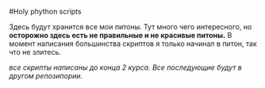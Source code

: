 #Holy phython scripts

Здесь будут хранится все мои питоны. Тут много чего интересного, но __осторожно здесь есть не правильные и не красивые питоны.__ В момент написания большинства скриптов я только начинал в питон, так что не злитесь.

_все скрипты написаны до конца 2 курса. Все последующие будут в другом репозипории._